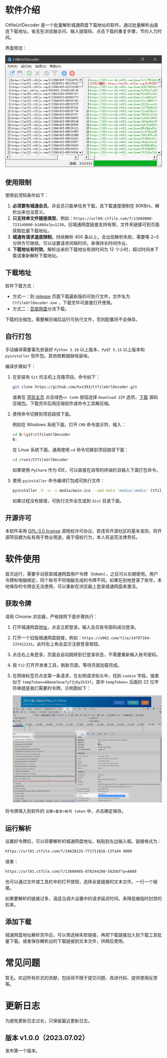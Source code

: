 # 软件介绍

CtfileUrlDecoder 是一个批量解析城通网盘下载地址的软件。通过批量解析出直连下载地址，省去在浏览器访问、输入提取码、点击下载的重复步骤，节约人力时间。

界面预览：

![最新版本截图](https://raw.githubusercontent.com/hxz393/CtfileUrlDecoder/main/capture/ui.jpg)

## 使用限制

使用前须知条件如下：

1. **必须要有城通会员**。非会员只能单任务下载，且下载速度限制在 80KB/s，解析出来也没意义。
2. **只支持单文件链接类型**。例如：`https://url99.ctfile.com/f/13660000-723149000-b1800a?p=1230`。旧城通网盘链接支持有限，文件夹链接可到页面获取批量下载地址。
3. **城通有请求速度限制**。持续解析 400 条以上，会出现解析失败，需要等 2~5 分钟方可继续。可以设置请求间隔时间，来保持长时间作业。
4. **下载地址有时效**。解析出来的下载地址有效时间为 12 个小时，超过时间未下载请重新解析下载地址。

## 下载地址

软件下载方式：

- 方式一：到 [release](https://github.com/hxz393/CtfileUrlDecoder/releases) 页面下载最新版的可执行文件，文件名为 `CtfileUrlDecoder.exe` ，下载完毕可直接打开使用。
- 方式二：[百度网盘](https://pan.baidu.com/s/1RK7uBqaqgqJHLJbadXI48g?pwd=6666)分流下载。

下载的压缩包，需要解压缩后运行可执行文件，否则配置将不会保存。

## 自行打包

手动编译需要事先安装好 `Python 3.10` 以上版本、`PyQT 5.15` 以上版本和 `pyinstaller` 软件包。其他依赖报缺啥装啥。

编译步骤如下：

1. 在安装有 `Git` 的主机上克隆项目。命令如下：

   ```sh
   git clone https://github.com/hxz393/CtfileUrlDecoder.git
   ```

   或者在 [项目主页](https://github.com/hxz393/CtfileUrlDecoder) 点击绿色`<> Code` 按钮选择 `Download ZIP` 选项，[下载](https://github.com/hxz393/CtfileUrlDecoder/archive/refs/heads/main.zip) 源码压缩包。下载完毕后用压缩软件或命令工具解压缩。

2. 使用命令切换到项目路径下面。

   例如在 Windows 系统下面，打开 `CMD` 命令提示符，输入：

   ```sh
   cd B:\git\CtfileUrlDecoder
   B:
   ```

   在 Linux 系统下面，通用使用 `cd` 命令切换到项目路径下面：

   ```sh
   cd /root/CtfileUrlDecoder
   ```

   如果使用 `PyCharm` 作为 IDE，可以直接在自带的终端栏目输入下面打包命令。

3. 使用 `pyinstaller` 命令编译打包成可执行文件：

   ```sh
   pyinstaller -F -w -i media/main.ico --add-data 'media/;media' CtfileUrlDecoder.py
   ```

   如果过程没有报错，可执行文件会生成到 `dist` 目录下面。

## 开源许可

本软件采用 [GPL-3.0 license](https://github.com/hxz393/BrutalityExtractor/blob/main/LICENSE) 源授权许可协议，若违背开源社区的基本准则，将开源项目据为私有用于商业用途，属于侵权行为，本人将追究法律责任。

# 软件使用

首次运行，需要手动获取城通网盘用户令牌（token），之后可以长期使用。用户令牌和电脑绑定，同个账号不同电脑生成的令牌不同。如果在别地登录了账号，本地保存的令牌会无法使用，可以重新在浏览器上登录城通网盘来激活。

## 获取令牌

请用 Chrome 浏览器，严格按照下面步骤执行：

1. 打开城通网盘[地址](https://www.ctfile.com/)，点击立即登录，输入会员账号密码成功登录。

2. 打开一个旧版城通网盘链接，例如：`https://u062.com/file/14797164-237412331`。此时右上角会显示注册登录按钮。

3. 点击右上角登录，页面会自动跳转到已登录状态，不需要重新输入账号密码。

4. 按 `F12` 打开开发者工具，刷新页面，等待页面加载完成。

5. 在网络标签页点击第一条请求，在右侧请求标头中，找到 `cookie` 字段，值类似于 `tempToken=88mxm7eue7y73j6y2h33f`。其中 `tempToken=` 后面的 22 位字符串就是我们需要的令牌。示例图如下：

   ![最新版本截图](https://raw.githubusercontent.com/hxz393/CtfileUrlDecoder/main/capture/get_token.jpg)

将令牌填入到软件的 `设置>基本>帐号 token` 中，点击确定保存。

## 运行解析

设置好令牌后，可以将要解析的城通网盘地址，粘贴到左边输入框。链接格式为：

```sh
https://url01.ctfile.com/f/34628125-771711816-13fa54 0000
```

或者：

```sh
https://url01.ctfile.com/f/13660405-878244288-582bbf?p=AA00
```

也可以通过文件或工具栏中的打开按钮，选择全是链接的文本文件。一行一个链接。

如果要解析的链接过多，请适当调大设置中的请求延迟时间，来降低被临时封禁的机率。

## 添加下载

城通网盘地址解析完毕后，可以筛选掉失败链接，再把下载链接加入到下载工具批量下载。或者保存解析出的下载链接到文本文件，供稍后使用。

# 常见问题

暂无。欢迎所有形式的贡献，包括但不限于提交问题、改进代码、提供使用反馈等。

# 更新日志

为避免更新日志过长，只保留最近更新日志。

## 版本 v1.0.0（2023.07.02）

发布第一个版本。